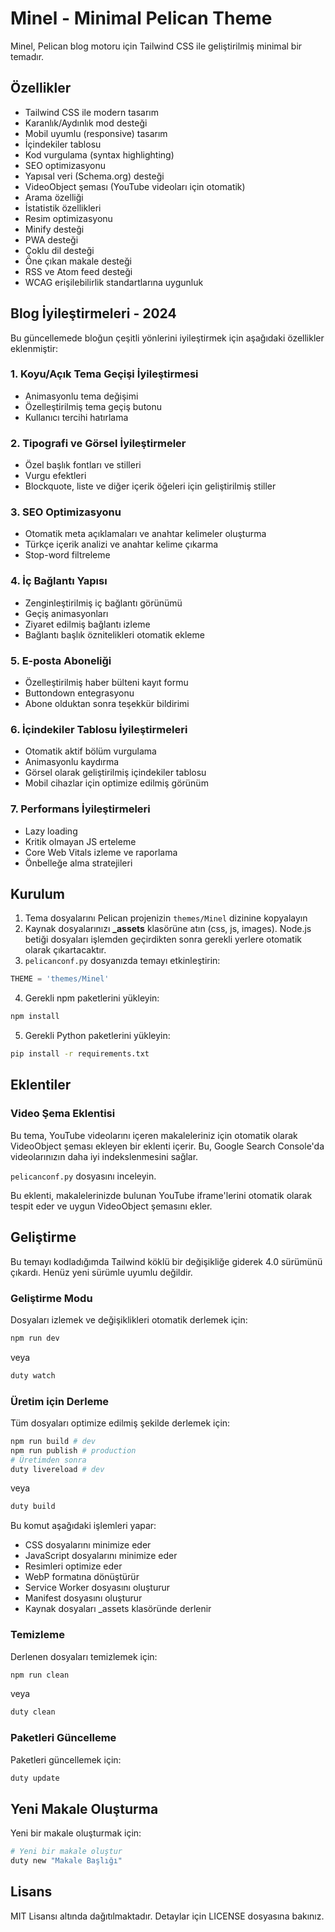 # Minel - Minimal Pelican Theme

Minel, Pelican blog motoru için Tailwind CSS ile geliştirilmiş minimal bir temadır.

## Özellikler

- Tailwind CSS ile modern tasarım
- Karanlık/Aydınlık mod desteği
- Mobil uyumlu (responsive) tasarım
- İçindekiler tablosu
- Kod vurgulama (syntax highlighting)
- SEO optimizasyonu
- Yapısal veri (Schema.org) desteği
- VideoObject şeması (YouTube videoları için otomatik)
- Arama özelliği
- İstatistik özellikleri
- Resim optimizasyonu
- Minify desteği
- PWA desteği
- Çoklu dil desteği
- Öne çıkan makale desteği
- RSS ve Atom feed desteği
- WCAG erişilebilirlik standartlarına uygunluk

## Blog İyileştirmeleri - 2024

Bu güncellemede bloğun çeşitli yönlerini iyileştirmek için aşağıdaki özellikler eklenmiştir:

### 1. Koyu/Açık Tema Geçişi İyileştirmesi
- Animasyonlu tema değişimi
- Özelleştirilmiş tema geçiş butonu
- Kullanıcı tercihi hatırlama

### 2. Tipografi ve Görsel İyileştirmeler
- Özel başlık fontları ve stilleri
- Vurgu efektleri
- Blockquote, liste ve diğer içerik öğeleri için geliştirilmiş stiller

### 3. SEO Optimizasyonu
- Otomatik meta açıklamaları ve anahtar kelimeler oluşturma
- Türkçe içerik analizi ve anahtar kelime çıkarma
- Stop-word filtreleme

### 4. İç Bağlantı Yapısı
- Zenginleştirilmiş iç bağlantı görünümü
- Geçiş animasyonları
- Ziyaret edilmiş bağlantı izleme
- Bağlantı başlık öznitelikleri otomatik ekleme

### 5. E-posta Aboneliği
- Özelleştirilmiş haber bülteni kayıt formu
- Buttondown entegrasyonu
- Abone olduktan sonra teşekkür bildirimi

### 6. İçindekiler Tablosu İyileştirmeleri
- Otomatik aktif bölüm vurgulama
- Animasyonlu kaydırma
- Görsel olarak geliştirilmiş içindekiler tablosu
- Mobil cihazlar için optimize edilmiş görünüm

### 7. Performans İyileştirmeleri
- Lazy loading
- Kritik olmayan JS erteleme
- Core Web Vitals izleme ve raporlama
- Önbelleğe alma stratejileri

## Kurulum

1. Tema dosyalarını Pelican projenizin `themes/Minel` dizinine kopyalayın
2. Kaynak dosyalarınızı **_assets** klasörüne atın (css, js, images). Node.js betiği dosyaları işlemden geçirdikten sonra gerekli yerlere otomatik olarak çıkartacaktır.
3. `pelicanconf.py` dosyanızda temayı etkinleştirin:

```python
THEME = 'themes/Minel'
```

4. Gerekli npm paketlerini yükleyin:

```bash
npm install
```

5. Gerekli Python paketlerini yükleyin:

```bash
pip install -r requirements.txt
```

## Eklentiler

### Video Şema Eklentisi

Bu tema, YouTube videolarını içeren makaleleriniz için otomatik olarak VideoObject şeması ekleyen bir eklenti içerir. Bu, Google Search Console'da videolarınızın daha iyi indekslenmesini sağlar.

`pelicanconf.py` dosyasını inceleyin.

Bu eklenti, makalelerinizde bulunan YouTube iframe'lerini otomatik olarak tespit eder ve uygun VideoObject şemasını ekler.

## Geliştirme

Bu temayı kodladığımda Tailwind köklü bir değişikliğe giderek 4.0 sürümünü çıkardı. Henüz yeni sürümle uyumlu değildir.

### Geliştirme Modu

Dosyaları izlemek ve değişiklikleri otomatik derlemek için:

```bash
npm run dev
```

veya

```bash
duty watch
```

### Üretim için Derleme

Tüm dosyaları optimize edilmiş şekilde derlemek için:

```bash
npm run build # dev
npm run publish # production
# Üretimden sonra
duty livereload # dev
```

veya

```bash
duty build
```

Bu komut aşağıdaki işlemleri yapar:
- CSS dosyalarını minimize eder
- JavaScript dosyalarını minimize eder
- Resimleri optimize eder
- WebP formatına dönüştürür
- Service Worker dosyasını oluşturur
- Manifest dosyasını oluşturur
- Kaynak dosyaları _assets klasöründe derlenir

### Temizleme

Derlenen dosyaları temizlemek için:

```bash
npm run clean
```

veya

```bash
duty clean
```

### Paketleri Güncelleme

Paketleri güncellemek için:

```bash
duty update
```
## Yeni Makale Oluşturma

Yeni bir makale oluşturmak için:

```bash
# Yeni bir makale oluştur
duty new "Makale Başlığı"
```


## Lisans

MIT Lisansı altında dağıtılmaktadır. Detaylar için LICENSE dosyasına bakınız.